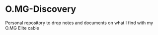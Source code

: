 # O.MG-Discovery
Personal repository to drop notes and documents on what I find with my O.MG Elite cable
